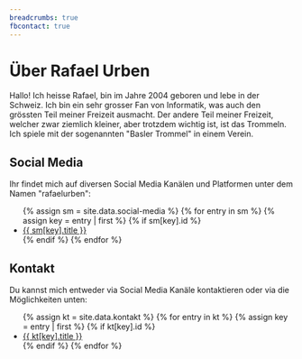 ```yaml
---
breadcrumbs: true
fbcontact: true
---
```


# Über Rafael Urben

Hallo! Ich heisse Rafael, bin im Jahre 2004 geboren und lebe in der Schweiz.
Ich bin ein sehr grosser Fan von Informatik, was auch den grössten Teil meiner Freizeit ausmacht.
Der andere Teil meiner Freizeit, welcher zwar ziemlich kleiner, aber trotzdem wichtig ist, ist das Trommeln.
Ich spiele mit der sogenannten "Basler Trommel" in einem Verein.

## Social Media

Ihr findet mich auf diversen Social Media Kanälen und Platformen unter dem Namen "rafaelurben":

<ul>
    {% assign sm = site.data.social-media %}
    {% for entry in sm %}
        {% assign key = entry | first %}
        {% if sm[key].id %}
            <li>
                <a href="{{ sm[key].href }}{{ sm[key].id }}" title="{{ sm[key].title }}">
                    <i class="{{ sm[key].fa-icon }}"></i> {{ sm[key].title }}
                </a>
            </li>
        {% endif %}
    {% endfor %}
</ul>

## Kontakt

Du kannst mich entweder via Social Media Kanäle kontaktieren oder via die Möglichkeiten unten:

<ul>
    {% assign kt = site.data.kontakt %}
    {% for entry in kt %}
        {% assign key = entry | first %}
        {% if kt[key].id %}
            <li>
                <a href="{{ kt[key].href }}{{ kt[key].id }}" title="{{ kt[key].title }}">
                    <i class="{{ kt[key].fa-icon }}"></i> {{ kt[key].title }}
                </a>
            </li>
        {% endif %}
    {% endfor %}
</ul>
